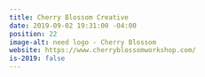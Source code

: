 ```yaml
---
title: Cherry Blossom Creative
date: 2019-09-02 19:31:00 -04:00
position: 22
image-alt: need logo - Cherry Blossom
website: https://www.cherryblossomworkshop.com/
is-2019: false
---
```


